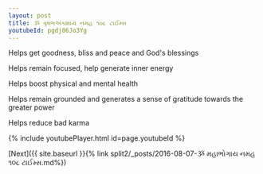 ```yaml
---
layout: post
title: ૐ વૃષભઅંકશાય નમહ ૧૦૮ ટાઈમ્સ
youtubeId: pgdj06Jo3Yg
---
```

 
 
Helps get goodness, bliss and peace and God's blessings
 
Helps remain focused, help generate inner energy 
 
Helps boost physical and mental health 
 
Helps remain grounded and generates a sense of gratitude towards the greater power 
 
Helps reduce bad karma
 
 
 
 


{% include youtubePlayer.html id=page.youtubeId %}
 
[Next]({{ site.baseurl }}{% link  split2/_posts/2016-08-07-ૐ મહાભોગાય નમહ ૧૦૮ ટાઈમ્સ.md%})
 
